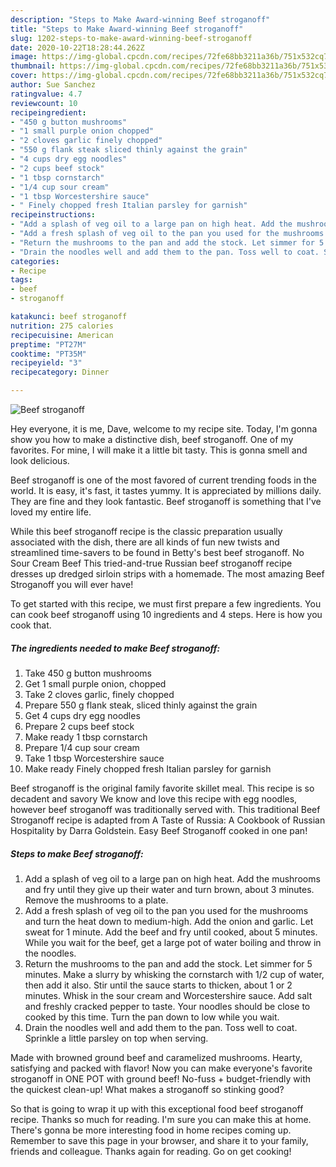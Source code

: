 ```yaml
---
description: "Steps to Make Award-winning Beef stroganoff"
title: "Steps to Make Award-winning Beef stroganoff"
slug: 1202-steps-to-make-award-winning-beef-stroganoff
date: 2020-10-22T18:28:44.262Z
image: https://img-global.cpcdn.com/recipes/72fe68bb3211a36b/751x532cq70/beef-stroganoff-recipe-main-photo.jpg
thumbnail: https://img-global.cpcdn.com/recipes/72fe68bb3211a36b/751x532cq70/beef-stroganoff-recipe-main-photo.jpg
cover: https://img-global.cpcdn.com/recipes/72fe68bb3211a36b/751x532cq70/beef-stroganoff-recipe-main-photo.jpg
author: Sue Sanchez
ratingvalue: 4.7
reviewcount: 10
recipeingredient:
- "450 g button mushrooms"
- "1 small purple onion chopped"
- "2 cloves garlic finely chopped"
- "550 g flank steak sliced thinly against the grain"
- "4 cups dry egg noodles"
- "2 cups beef stock"
- "1 tbsp cornstarch"
- "1/4 cup sour cream"
- "1 tbsp Worcestershire sauce"
- " Finely chopped fresh Italian parsley for garnish"
recipeinstructions:
- "Add a splash of veg oil to a large pan on high heat. Add the mushrooms and fry until they give up their water and turn brown, about 3 minutes. Remove the mushrooms to a plate."
- "Add a fresh splash of veg oil to the pan you used for the mushrooms and turn the heat down to medium-high. Add the onion and garlic. Let sweat for 1 minute. Add the beef and fry until cooked, about 5 minutes. While you wait for the beef, get a large pot of water boiling and throw in the noodles."
- "Return the mushrooms to the pan and add the stock. Let simmer for 5 minutes. Make a slurry by whisking the cornstarch with 1/2 cup of water, then add it also. Stir until the sauce starts to thicken, about 1 or 2 minutes. Whisk in the sour cream and Worcestershire sauce. Add salt and freshly cracked pepper to taste. Your noodles should be close to cooked by this time. Turn the pan down to low while you wait."
- "Drain the noodles well and add them to the pan. Toss well to coat. Sprinkle a little parsley on top when serving."
categories:
- Recipe
tags:
- beef
- stroganoff

katakunci: beef stroganoff 
nutrition: 275 calories
recipecuisine: American
preptime: "PT27M"
cooktime: "PT35M"
recipeyield: "3"
recipecategory: Dinner

---
```



![Beef stroganoff](https://img-global.cpcdn.com/recipes/72fe68bb3211a36b/751x532cq70/beef-stroganoff-recipe-main-photo.jpg)

Hey everyone, it is me, Dave, welcome to my recipe site. Today, I'm gonna show you how to make a distinctive dish, beef stroganoff. One of my favorites. For mine, I will make it a little bit tasty. This is gonna smell and look delicious.

Beef stroganoff is one of the most favored of current trending foods in the world. It is easy, it's fast, it tastes yummy. It is appreciated by millions daily. They are fine and they look fantastic. Beef stroganoff is something that I've loved my entire life.

While this beef stroganoff recipe is the classic preparation usually associated with the dish, there are all kinds of fun new twists and streamlined time-savers to be found in Betty&#39;s best beef stroganoff. No Sour Cream Beef This tried-and-true Russian beef stroganoff recipe dresses up dredged sirloin strips with a homemade. The most amazing Beef Stroganoff you will ever have!


To get started with this recipe, we must first prepare a few ingredients. You can cook beef stroganoff using 10 ingredients and 4 steps. Here is how you cook that.

<!--inarticleads1-->

##### The ingredients needed to make Beef stroganoff:

1. Take 450 g button mushrooms
1. Get 1 small purple onion, chopped
1. Take 2 cloves garlic, finely chopped
1. Prepare 550 g flank steak, sliced thinly against the grain
1. Get 4 cups dry egg noodles
1. Prepare 2 cups beef stock
1. Make ready 1 tbsp cornstarch
1. Prepare 1/4 cup sour cream
1. Take 1 tbsp Worcestershire sauce
1. Make ready  Finely chopped fresh Italian parsley for garnish


Beef stroganoff is the original family favorite skillet meal. This recipe is so decadent and savory We know and love this recipe with egg noodles, however beef stroganoff was traditionally served with. This traditional Beef Stroganoff recipe is adapted from A Taste of Russia: A Cookbook of Russian Hospitality by Darra Goldstein. Easy Beef Stroganoff cooked in one pan! 

<!--inarticleads2-->

##### Steps to make Beef stroganoff:

1. Add a splash of veg oil to a large pan on high heat. Add the mushrooms and fry until they give up their water and turn brown, about 3 minutes. Remove the mushrooms to a plate.
1. Add a fresh splash of veg oil to the pan you used for the mushrooms and turn the heat down to medium-high. Add the onion and garlic. Let sweat for 1 minute. Add the beef and fry until cooked, about 5 minutes. While you wait for the beef, get a large pot of water boiling and throw in the noodles.
1. Return the mushrooms to the pan and add the stock. Let simmer for 5 minutes. Make a slurry by whisking the cornstarch with 1/2 cup of water, then add it also. Stir until the sauce starts to thicken, about 1 or 2 minutes. Whisk in the sour cream and Worcestershire sauce. Add salt and freshly cracked pepper to taste. Your noodles should be close to cooked by this time. Turn the pan down to low while you wait.
1. Drain the noodles well and add them to the pan. Toss well to coat. Sprinkle a little parsley on top when serving.


Made with browned ground beef and caramelized mushrooms. Hearty, satisfying and packed with flavor! Now you can make everyone&#39;s favorite stroganoff in ONE POT with ground beef! No-fuss + budget-friendly with the quickest clean-up! What makes a stroganoff so stinking good? 

So that is going to wrap it up with this exceptional food beef stroganoff recipe. Thanks so much for reading. I'm sure you can make this at home. There's gonna be more interesting food in home recipes coming up. Remember to save this page in your browser, and share it to your family, friends and colleague. Thanks again for reading. Go on get cooking!
